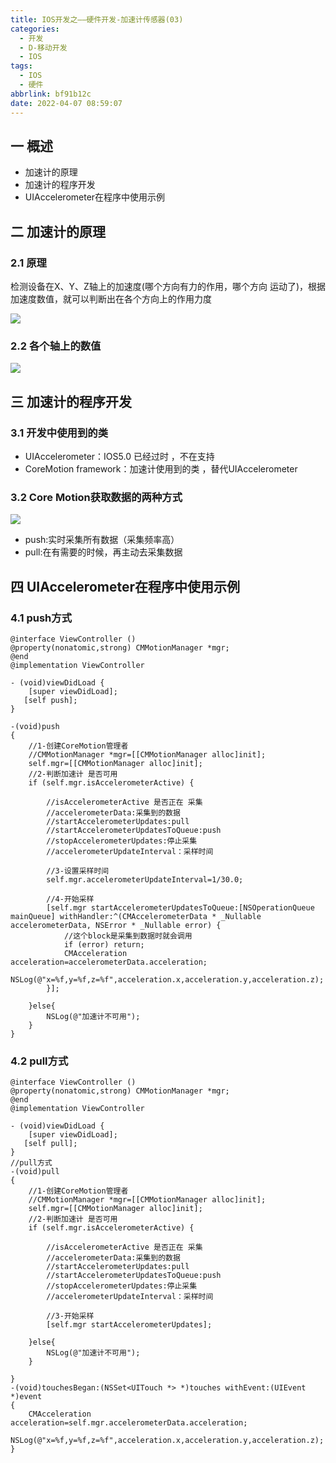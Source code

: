 ```yaml
---
title: IOS开发之——硬件开发-加速计传感器(03)
categories:
  - 开发
  - D-移动开发
  - IOS
tags:
  - IOS
  - 硬件
abbrlink: bf91b12c
date: 2022-04-07 08:59:07
---
```

## 一 概述

* 加速计的原理
* 加速计的程序开发
* UIAccelerometer在程序中使用示例

<!--more-->

## 二 加速计的原理

### 2.1 原理

检测设备在X、Y、Z轴上的加速度(哪个方向有力的作用，哪个方向 运动了)，根据加速度数值，就可以判断出在各个方向上的作用力度

![][1]

###  2.2 各个轴上的数值

![][2]

## 三 加速计的程序开发

### 3.1 开发中使用到的类 

* UIAccelerometer：IOS5.0 已经过时 ，不在支持
* CoreMotion framework：加速计使用到的类 ，替代UIAccelerometer

### 3.2 Core Motion获取数据的两种方式
![][3]

* push:实时采集所有数据（采集频率高）
* pull:在有需要的时候，再主动去采集数据

## 四 UIAccelerometer在程序中使用示例

### 4.1 push方式 

```
@interface ViewController ()
@property(nonatomic,strong) CMMotionManager *mgr;
@end
@implementation ViewController

- (void)viewDidLoad {
    [super viewDidLoad];
   [self push];
}

-(void)push
{
    //1-创建CoreMotion管理者
    //CMMotionManager *mgr=[[CMMotionManager alloc]init];
    self.mgr=[[CMMotionManager alloc]init];
    //2-判断加速计 是否可用
    if (self.mgr.isAccelerometerActive) {
       
        //isAccelerometerActive 是否正在 采集
        //accelerometerData:采集到的数据
        //startAccelerometerUpdates:pull
        //startAccelerometerUpdatesToQueue:push
        //stopAccelerometerUpdates:停止采集
        //accelerometerUpdateInterval：采样时间
        
        //3-设置采样时间
        self.mgr.accelerometerUpdateInterval=1/30.0;
        
        //4-开始采样
        [self.mgr startAccelerometerUpdatesToQueue:[NSOperationQueue mainQueue] withHandler:^(CMAccelerometerData * _Nullable accelerometerData, NSError * _Nullable error) {
            //这个block是采集到数据时就会调用
            if (error) return;
            CMAcceleration acceleration=accelerometerData.acceleration;
            NSLog(@"x=%f,y=%f,z=%f",acceleration.x,acceleration.y,acceleration.z);
        }];
        
    }else{
        NSLog(@"加速计不可用");
    }
}
```

### 4.2 pull方式

```
@interface ViewController ()
@property(nonatomic,strong) CMMotionManager *mgr;
@end
@implementation ViewController

- (void)viewDidLoad {
    [super viewDidLoad];
   [self pull];
}
//pull方式
-(void)pull
{
    //1-创建CoreMotion管理者
    //CMMotionManager *mgr=[[CMMotionManager alloc]init];
    self.mgr=[[CMMotionManager alloc]init];
    //2-判断加速计 是否可用
    if (self.mgr.isAccelerometerActive) {
       
        //isAccelerometerActive 是否正在 采集
        //accelerometerData:采集到的数据
        //startAccelerometerUpdates:pull
        //startAccelerometerUpdatesToQueue:push
        //stopAccelerometerUpdates:停止采集
        //accelerometerUpdateInterval：采样时间
        
        //3-开始采样
        [self.mgr startAccelerometerUpdates];
        
    }else{
        NSLog(@"加速计不可用");
    }
    
}
-(void)touchesBegan:(NSSet<UITouch *> *)touches withEvent:(UIEvent *)event
{
    CMAcceleration acceleration=self.mgr.accelerometerData.acceleration;
    NSLog(@"x=%f,y=%f,z=%f",acceleration.x,acceleration.y,acceleration.z);
}
```


[1]:https://fastly.jsdelivr.net/gh/PGzxc/CDN@master/blog-ios/ios-device-03-acceler-graph.png
[2]:https://fastly.jsdelivr.net/gh/PGzxc/CDN@master/blog-ios/ios-device-03-xyz-value.png
[3]:https://fastly.jsdelivr.net/gh/PGzxc/CDN@master/blog-ios/ios-device-03-coremotion-twoway.png